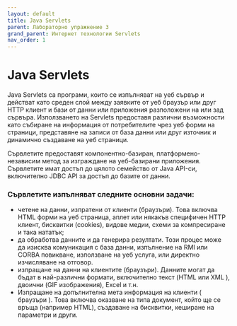 ```yaml
---
layout: default
title: Java Servlets
parent: Лабораторно упражнение 3
grand_parent: Интернет технологии Servlets
nav_order: 1
---
```


# Java Servlets

Java Servlets са програми, които се изпълняват на уеб сървър и действат като среден слой между заявките от уеб браузър или друг HTTP клиент и бази от данни или приложения разположени на или зад сървъра. Използването на Servlets предоставя различни възможности като събиране на информация от потребителите чрез уеб форми на страници, представяне на записи от база данни или друг източник и динамично създаване на уеб страници.

Сървлетите предоставят компонентно-базиран, платформено-независим метод за изграждане на уеб-базирани приложения. Сървлетите имат достъп до цялото семейство от Java API-си, включително JDBC API за достъп до базите от данни.

### Сървлетите изпълняват следните основни задачи:

* четене на данни, изпратени от клиенти (браузъри). Това включва HTML форми на уеб страница, аплет или някакъв специфичен HTTP клиент, бисквитки (cookies), видове медии, схеми за компресиране и така нататък;
* да обработва данните и да генерира резултати. Този процес може да изисква комуникация с база данни, изпълнение на RMI или CORBA повикване, използване на уеб услуга, или директно изчисляване на отговор.
* изпращане на данни на клиентите (браузъри). Данните могат да бъдат в най-различни формати, включително текст (HTML или XML ), двоични (GIF изображения), Excel и т.н.
* Изпращане на допълнителна мета информация на клиенти ( браузъри ). Това включва оказване на типа документ, който ще се връща (например HTML), създаване на бисквитки, кеширане на параметри и други.
